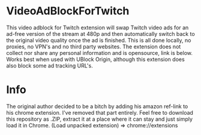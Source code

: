 # VideoAdBlockForTwitch
This video adblock for Twitch extension will swap Twitch video ads for an ad-free version of the stream at 480p and then automatically switch back to the original video quality once the ad is finished. This is all done locally, no proxies, no VPN's and no third party websites. The extension does not collect nor share any personal information and is opensource, link is below. Works best when used with UBlock Origin, although this extension does also block some ad tracking URL's.

# Info

The original author decided to be a bitch by adding his amazon ref-link to his chrome extension. I've removed that part entirely. Feel free to download this repository as .ZIP, extract it at a place where it can stay and just simply load it in Chrome. (Load unpacked extension) => chrome://extensions
